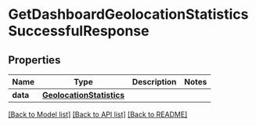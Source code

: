 # GetDashboardGeolocationStatisticsSuccessfulResponse

## Properties
Name | Type | Description | Notes
------------ | ------------- | ------------- | -------------
**data** | [**GeolocationStatistics**](GeolocationStatistics.md) |  | 

[[Back to Model list]](../README.md#documentation-for-models) [[Back to API list]](../README.md#documentation-for-api-endpoints) [[Back to README]](../README.md)

